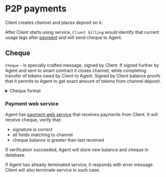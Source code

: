 # P2P payments

Client creates channel and places deposit on it.

After Client starts using service, `Client billing` would identify that current usage lags after [payment](https://github.com/Privatix/dappctrl/tree/master/pay) and will send cheque to Agent.

## Cheque

`Cheque` - is specially crafted message, signed by Client. If signed further by Agent and sent to smart contract it closes channel, while completing transfer of tokens owed by Client to Agent. Signed by Client balance proofs that it permits to Agent to get exact amount of tokens from channel deposit.

<details><summary>Cheque format</summary>

    AgentAddress    data.HexString
    OpenBlockNumber uint32
    OfferingHash    data.HexString
    Balance         uint64
    BalanceMsgSig   data.Base64String
    ContractAddress data.HexString

</details>

### Payment web service

Agent has [payment web service](https://github.com/Privatix/dappctrl/tree/master/pay) that receives payments from Client. It will receive cheque, verify that:

- signature is correct
- all fields matching to channel
- cheque balance is greater than last received

If verification succeeded, Agent will store new balance and cheque in database.

If Agent has already terminated service, it responds with error message. Client will also terminate service in such case.
